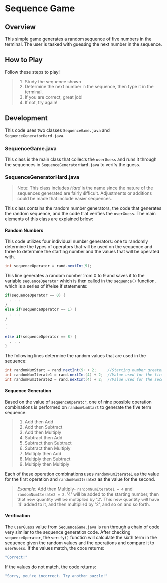 # Sequence Game

## Overview
This simple game generates a random sequence of five numbers in the terminal. The user is tasked with guessing the next number in the sequence.

## How to Play
Follow these steps to play!

>1. Study the sequence shown.
>2. Determine the next number in the sequence, then type it in the terminal.
>3. If you are correct, great job!
>4. If not, try again!

## Development
This code uses two classes ```SequenceGame.java``` and ```SequenceGeneratorHard.java```.

### SequenceGame.java
This class is the main class that collects the ```userGuess``` and runs it through the sequences in ```SequenceGeneratorHard.java``` to verify the guess.

### SequenceGeneratorHard.java
>Note: This class includes *Hard* in the name since the nature of the sequences generated are fairly difficult. Adjustments or additions could be made that include easier sequences.

This class contains the random number generators, the code that generates the random sequence, and the code that verifies the ```userGuess```. The main elements of this class are explained below:

#### Random Numbers
This code utilizes four individual number generators: one to randomly determine the types of operators that will be used on the sequence and three to determine the starting number and the values that will be operated with.
```java
int sequenceOperator = rand.nextInt(9);
```
This line generates a random number from 0 to 9 and saves it to the variable ```sequenceOperator``` which is then called in the ```sequence()``` function, which is a series of if/else if statements:
```java
if(sequenceOperator == 0) {
  . . .
}
else if(sequenceOperator == 1) {
  . . .
}
.
.
.
else if(sequenceOperator == 8) {
  . . .
}
```
The following lines determine the random values that are used in the sequence:
```java
int randomNumStart = rand.nextInt(9) + 2;     //Starting number greater than 1
int randomNumIterate1 = rand.nextInt(4) + 2;  //Value used for the first operation on the sequence greater than 1   
int randomNumIterate2 = rand.nextInt(4) + 2;  //Value used for the second operation on the sequence greater than 1
```

#### Sequence Generation
Based on the value of ```sequenceOperator```, one of nine possible operation combinations is performed on ```randomNumStart``` to generate the five term sequence:

>1. Add then Add
>2. Add then Subtract
>3. Add then Multiply
>4. Subtract then Add
>5. Subtract then Subtract
>6. Subtract then Multiply
>7. Multiply then Add
>8. Multiply then Subtract
>9. Multiply then Multiply

Each of these operation combinations uses ```randomNumIterate1``` as the value for the first operation and ```randomNumIterate2``` as the value for the second.

>*Example:*
>Add then Multiply-
>```randomNumIterate1 = 4``` and ```randomNumIterate2 = 2```.
>'4' will be added to the starting number, then that new quantity will be multiplied by '2'. This new quantity will have '4' added to it, and then multiplied by '2', and so on and so forth.

#### Verification
The ```userGuess``` value from ```SequenceGame.java``` is run through a chain of code very similar to the sequence generation code. After checking ```sequenceOperator```, the ```verify()``` function will calculate the sixth term in the sequence given the random values and the operations and compare it to ```userGuess```. If the values match, the code returns:
```java
"Correct!"
```
If the values do not match, the code returns:
```java
"Sorry, you're incorrect. Try another puzzle!"
```

